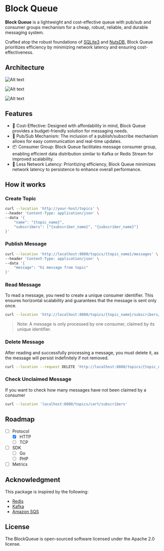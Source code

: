 # Block Queue

**Block Queue** is a lightweight and cost-effective queue with pub/sub and consumer groups mechanism for a cheap, robust, reliable, and durable messaging system.

Crafted atop the robust foundations of [SQLite3](https://www.sqlite.org/index.html) and [NutsDB](https://github.com/nutsdb/nutsdb), Block Queue prioritizes efficiency by minimizing network latency and ensuring cost-effectiveness.

## Architecture

![Alt text](https://github.com/yudhasubki/blockqueue/blob/main/docs/img/publisher_architecture.png)

![Alt text](https://github.com/yudhasubki/blockqueue/blob/main/docs/img/consumer_architecture.png)

![Alt text](https://github.com/yudhasubki/blockqueue/blob/main/docs/img/consumer_architecture_partition.png)

## Features
- 💸 Cost-Effective: Designed with affordability in mind, Block Queue provides a budget-friendly solution for messaging needs.
- 📢 Pub/Sub Mechanism: The inclusion of a publish/subscribe mechanism allows for easy communication and real-time updates.
- 📦 Consumer Group: Block Queue facilitates message consumer group, enabling efficient data distribution similar to Kafka or Redis Stream for improved scalability.
- 📶 Less Network Latency: Prioritizing efficiency, Block Queue minimizes network latency to persistence to enhance overall performance.

## How it works
### Create Topic

```bash
curl --location 'http://your-host/topics' \
--header 'Content-Type: application/json' \
--data '{
    "name": "{topic_name}",
    "subscribers": ["{subscriber_name}", "{subscriber_name}"]
}'
```

### Publish Message 

```bash
curl --location 'http://localhost:8080/topics/{topic_name}/messages' \
--header 'Content-Type: application/json' \
--data '{
    "message": "hi message from topic"
}'
```

### Read Message

To read a message, you need to create a unique consumer identifier. This ensures horizontal scalability and guarantees that the message is sent only once.

```bash
curl --location 'http://localhost:8080/topics/{topic_name}/subscribers/{subscriber_name}/{identifier}?timeout={5s/20s/30s}'
```

> Note: A message is only processed by one consumer, claimed by its unique identifier.

### Delete Message

After reading and successfully processing a message, you must delete it, as the message will persist indefinitely if not removed.

```bash
curl --location --request DELETE 'http://localhost:8080/topics/{topic_name}/subscribers/{subscriber_name}/{identifier}/messages/{message_id}'
```

### Check Unclaimed Message

If you want to check how many messages have not been claimed by a consumer

```bash
curl --location 'localhost:8080/topics/cart/subscribers'
```

## Roadmap
- [ ] Protocol
    - [x] HTTP
    - [ ] TCP
- [ ] SDK
    - [ ] Go
    - [ ] PHP
- [ ] Metrics

## Acknowledgment
This package is inspired by the following:
- [Redis](https://redis.io)
- [Kafka](https://kafka.apache.org/)
- [Amazon SQS](https://aws.amazon.com/sqs/)

## License

The BlockQueue is open-sourced software licensed under the Apache 2.0 license.